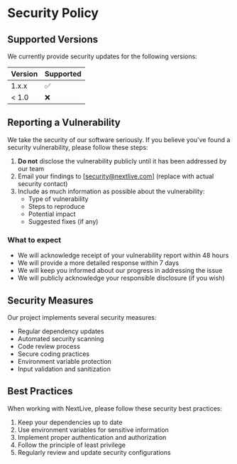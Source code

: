 # Security Policy

## Supported Versions

We currently provide security updates for the following versions:

| Version | Supported          |
| ------- | ------------------ |
| 1.x.x   | :white_check_mark: |
| < 1.0   | :x:                |

## Reporting a Vulnerability

We take the security of our software seriously. If you believe you've found a security vulnerability, please follow these steps:

1. **Do not** disclose the vulnerability publicly until it has been addressed by our team
2. Email your findings to [security@nextlive.com] (replace with actual security contact)
3. Include as much information as possible about the vulnerability:
   - Type of vulnerability
   - Steps to reproduce
   - Potential impact
   - Suggested fixes (if any)

### What to expect

- We will acknowledge receipt of your vulnerability report within 48 hours
- We will provide a more detailed response within 7 days
- We will keep you informed about our progress in addressing the issue
- We will publicly acknowledge your responsible disclosure (if you wish)

## Security Measures

Our project implements several security measures:

- Regular dependency updates
- Automated security scanning
- Code review process
- Secure coding practices
- Environment variable protection
- Input validation and sanitization

## Best Practices

When working with NextLive, please follow these security best practices:

1. Keep your dependencies up to date
2. Use environment variables for sensitive information
3. Implement proper authentication and authorization
4. Follow the principle of least privilege
5. Regularly review and update security configurations 